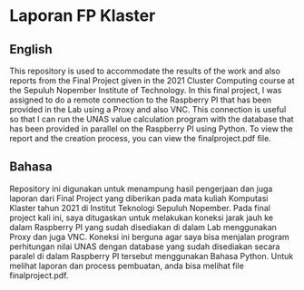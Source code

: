 # Laporan FP Klaster

## English
This repository is used to accommodate the results of the work and also reports from the Final Project given in the 2021 Cluster Computing course at the Sepuluh Nopember Institute of Technology. In this final project, I was assigned to do a remote connection to the Raspberry PI that has been provided in the Lab using a Proxy and also VNC. This connection is useful so that I can run the UNAS value calculation program with the database that has been provided in parallel on the Raspberry PI using Python. To view the report and the creation process, you can view the finalproject.pdf file.

## Bahasa
Repository ini digunakan untuk menampung hasil pengerjaan dan juga laporan dari Final Project yang diberikan pada mata kuliah Komputasi Klaster tahun 2021 di Institut Teknologi Sepuluh Nopember. Pada final project kali ini, saya ditugaskan untuk melakukan koneksi jarak jauh ke dalam Raspberry PI yang sudah disediakan di dalam Lab menggunakan Proxy dan juga VNC. Koneksi ini berguna agar saya bisa menjalan program perhitungan nilai UNAS dengan database yang sudah disediakan secara paralel di dalam Raspberry PI tersebut menggunakan Bahasa Python. Untuk melihat laporan dan process pembuatan, anda bisa melihat file finalproject.pdf.
